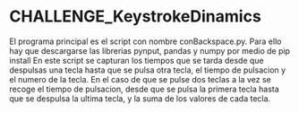 # CHALLENGE_KeystrokeDinamics
El programa principal es el script con nombre conBackspace.py.
Para ello hay que descargarse las librerias pynput, pandas y numpy por medio de pip install
En este script se capturan los tiempos que se tarda desde que despulsas una tecla hasta que se pulsa otra tecla, el tiempo de pulsacion y el numero de la tecla.
En el caso de que se pulse dos teclas a la vez se recoge el tiempo de pulsacion, desde que se pulsa la primera tecla hasta que se despulsa la ultima tecla, y la suma de los valores de cada tecla.

